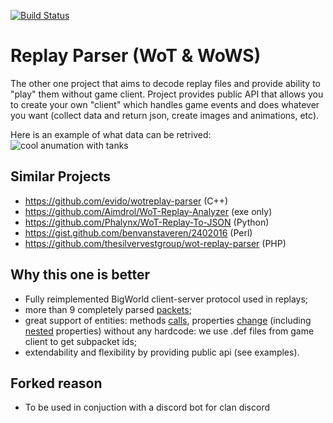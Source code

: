 [![Build Status](https://travis-ci.org/Monstrofil/replays_unpack.svg?branch=master)](https://travis-ci.org/Monstrofil/replays_unpack)

# Replay Parser (WoT & WoWS)

The other one project that aims to decode replay files and provide ability to "play"
them without game client. Project provides public API that allows you to create your own
"client" which handles game events and does whatever you want (collect data and return json, 
create images and animations, etc).

Here is an example of what data can be retrived:
![cool anumation with tanks](docs/files/animation.gif)

## Similar Projects

- https://github.com/evido/wotreplay-parser (C++)
- https://github.com/Aimdrol/WoT-Replay-Analyzer (exe only)
- https://github.com/Phalynx/WoT-Replay-To-JSON (Python)
- https://gist.github.com/benvanstaveren/2402016 (Perl)
- https://github.com/thesilvervestgroup/wot-replay-parser (PHP)


## Why this one is better
- Fully reimplemented BigWorld client-server protocol used in replays;
- more than 9 completely parsed [packets](docs/Packets.md);
- great support of entities: methods [calls](docs/Packets/0x8.md), properties [change](docs/Packets/0x8.md) 
  (including [nested](docs/Packets/0x22.md) properties) without any hardcode: 
  we use .def files from game client to get subpacket ids;
- extendability and flexibility by providing public api (see examples).

## Forked reason
- To be used in conjuction with a discord bot for clan discord
